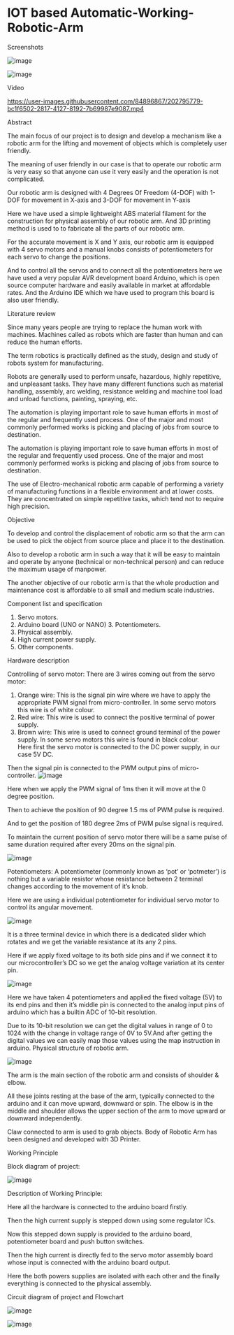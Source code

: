 # IOT based Automatic-Working-Robotic-Arm


Screenshots 


![image](https://user-images.githubusercontent.com/84896867/202794779-2c12c8e8-ea76-4f8c-a969-e1ca6119ed27.png)


![image](https://user-images.githubusercontent.com/84896867/202794811-f3717577-2fea-4707-b52a-ca1297e6169d.png)




Video


https://user-images.githubusercontent.com/84896867/202795779-bc1f6502-2817-4127-8192-7b69987e9087.mp4


Abstract
 
 
The main focus of our project is to design and develop a mechanism like a robotic arm for the lifting and movement of objects which is completely user friendly. 
 
The meaning of user friendly in our case is that to operate our robotic arm is very easy so that anyone can use it very easily and the operation is not complicated. 
 
Our robotic arm is designed with 4 Degrees Of Freedom (4-DOF) with 1-DOF for movement in X-axis and 3-DOF for movement in Y-axis 
 
Here we have used a simple lightweight ABS material filament for the construction for physical assembly of our robotic arm. And 3D printing method is used to to fabricate all the parts of our robotic arm. 
 
For the accurate movement is X and Y axis, our robotic arm is equipped with 4 servo motors and a manual knobs consists of potentiometers for each servo to change the positions. 
 
And to control all the servos and to connect all the potentiometers here we have used a very popular AVR development board Arduino, which is open source computer hardware and easily available in market at affordable rates. And the Arduino IDE which we have used to program this board is also user friendly. 


Literature review 
 
 
Since many years people are trying to replace the human work with machines. Machines called as robots which are faster than human and can reduce the human efforts. 
 
The term robotics is practically defined as the study, design and study of robots system for manufacturing. 
 
Robots are generally used to perform unsafe, hazardous, highly repetitive, and unpleasant tasks. They have many different functions such as material handling, assembly, arc welding, resistance welding and machine tool load and unload functions, painting, spraying, etc. 
 
The automation is playing important role to save human efforts in most of the regular and frequently used process. One of the major and most commonly performed works is picking and placing of jobs from source to destination. 
 
The automation is playing important role to save human efforts in most of the regular and frequently used process. One of the major and most commonly performed works is picking and placing of jobs from source to destination. 
 
The use of Electro-mechanical robotic arm capable of performing a variety of manufacturing functions in a flexible environment and at lower costs. They are concentrated on simple repetitive tasks, which tend not to require high precision. 


 
Objective 
 
To develop and control the displacement of robotic arm so that the arm can be used  to pick the object from source place and place it to the destination. 
 
Also to develop a robotic arm in such a way that it will be easy to maintain and operate by anyone (technical or non-technical person) and can reduce the maximum usage of manpower. 
 
The another objective of our robotic arm is that the whole production and maintenance cost is affordable to all small and medium scale industries. 
 

Component list and specification 
 
1.	Servo motors. 
2.	Arduino board (UNO or NANO) 3. Potentiometers. 
4.	Physical assembly. 
5.	High current power supply. 
6.	Other components. 

Hardware description 
 
Controlling of servo motor: 
There are 3 wires coming out from the servo motor: 
1)	Orange wire: This is the signal pin wire where we have to apply the appropriate PWM signal from micro-controller. In some servo motors this wire is of white colour. 
2)	Red wire: This wire is used to connect the positive terminal of power supply. 
3)	Brown wire: This wire is used to connect ground terminal of the power supply. In some servo motors this wire is found in black colour.  
Here first the servo motor is connected to the DC power supply, in our case 5V DC. 
 
Then the signal pin is connected to the PWM output pins of micro-controller. 
![image](https://user-images.githubusercontent.com/84896867/202790478-99a51e11-1219-4202-a7f5-2d38aa9fac90.png)

Here when we apply the PWM signal of 1ms then it will move at the 0 degree position. 
 
Then to achieve the position of 90 degree 1.5 ms of PWM pulse is required.  
 
And to get the position of 180 degree 2ms of PWM pulse signal is required. 
 
To maintain the current position of servo motor there will be a same pulse of same duration required after every 20ms on the signal pin. 


![image](https://user-images.githubusercontent.com/84896867/202790555-64fbd7c9-20a0-4c3f-8af4-bfb6f2bee8b0.png)



Potentiometers: 
A potentiometer (commonly known as ‘pot’ or ‘potmeter’) is nothing but a variable resistor whose resistance between 2 terminal changes according to the movement of it’s knob. 
 
Here we are using a individual potentiometer for individual servo motor to control its angular movement. 


![image](https://user-images.githubusercontent.com/84896867/202790633-1969fc83-e8cc-43f5-a96e-eac7004ac512.png)


It is a three terminal device in which there is a dedicated slider which rotates and we get the variable resistance at its any 2 pins. 
 
Here if we apply fixed voltage to its both side pins and if we connect it to our microcontroller’s DC so we get the analog voltage variation at its center pin. 
 	 
![image](https://user-images.githubusercontent.com/84896867/202791325-2f3d0071-2150-49ff-9cbf-69dd2b5e916d.png)


Here we have taken 4 potentiometers and applied the fixed voltage (5V) to its end pins and then it’s middle pin is connected to the analog input pins of arduino which has a builtin ADC of 10-bit resolution. 
 
Due to its 10-bit resolution we can get the digital values in range of 0 to 1024 with the change in voltage range of 0V to 5V.And after getting the digital values we can easily map those values using the map instruction in arduino. 
Physical structure of robotic arm. 

![image](https://user-images.githubusercontent.com/84896867/202791448-b9f36d5c-ac83-440e-b0db-3ae733d7fecd.png)


The arm is the main section of the robotic arm and consists of shoulder & elbow. 
 
All these joints resting at the base of the arm, typically connected to the arduino and it can move upward, downward or spin. The elbow is in the middle and shoulder allows the upper section of the arm to move upward or downward independently.  
 
Claw connected to arm is used to grab objects. Body of Robotic Arm has been designed and developed with 3D Printer. 



Working Principle 


Block diagram of project: 

![image](https://user-images.githubusercontent.com/84896867/202791873-00c48d0b-83a3-47f2-9b07-b4805dacb7da.png)

Description of Working Principle: 
 
Here all the hardware is connected to the arduino board firstly. 
 
Then the high current supply is stepped down using some regulator ICs. 
 
Now this stepped down supply is provided to the arduino board, potentiometer board and push button switches. 
 
Then the high current is directly fed to the servo motor assembly board whose input is connected with the arduino board output. 
 
Here the both powers supplies are isolated with each other and the finally everything is connected to the physical assembly. 



Circuit diagram of project and Flowchart 

![image](https://user-images.githubusercontent.com/84896867/202792010-12f77f05-3937-4123-8514-f1a9af8d444a.png)


![image](https://user-images.githubusercontent.com/84896867/202794693-3029371b-df5b-4744-b6be-858372ebd11a.png)






